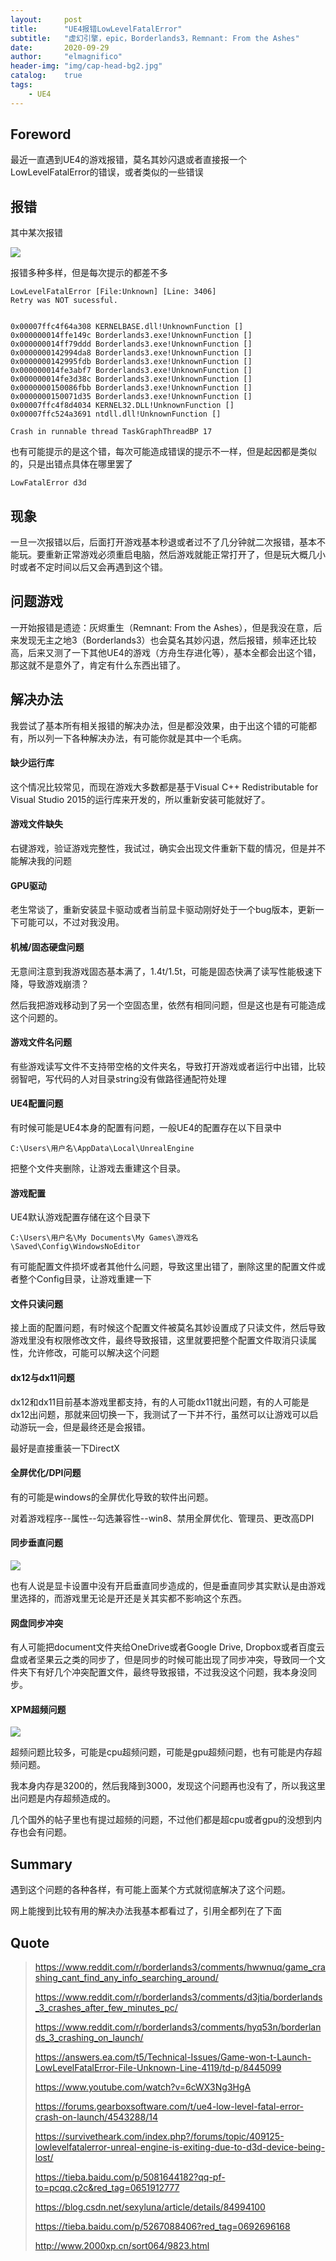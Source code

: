 ```yaml
---
layout:     post
title:      "UE4报错LowLevelFatalError"
subtitle:   "虚幻引擎，epic，Borderlands3，Remnant: From the Ashes"
date:       2020-09-29
author:     "elmagnifico"
header-img: "img/cap-head-bg2.jpg"
catalog:    true
tags:
    - UE4
---
```


## Foreword

最近一直遇到UE4的游戏报错，莫名其妙闪退或者直接报一个LowLevelFatalError的错误，或者类似的一些错误



## 报错

其中某次报错

![](https://img.elmagnifico.tech/static/upload/elmagnifico/sFOB4eQdpwuASlh.png)

报错多种多样，但是每次提示的都差不多

```
LowLevelFatalError [File:Unknown] [Line: 3406] 
Retry was NOT sucessful.


0x00007ffc4f64a308 KERNELBASE.dll!UnknownFunction []
0x000000014ffe149c Borderlands3.exe!UnknownFunction []
0x000000014ff79ddd Borderlands3.exe!UnknownFunction []
0x0000000142994da8 Borderlands3.exe!UnknownFunction []
0x0000000142995fdb Borderlands3.exe!UnknownFunction []
0x000000014fe3abf7 Borderlands3.exe!UnknownFunction []
0x000000014fe3d38c Borderlands3.exe!UnknownFunction []
0x0000000150086fbb Borderlands3.exe!UnknownFunction []
0x0000000150071d35 Borderlands3.exe!UnknownFunction []
0x00007ffc4f8d4034 KERNEL32.DLL!UnknownFunction []
0x00007ffc524a3691 ntdll.dll!UnknownFunction []

Crash in runnable thread TaskGraphThreadBP 17
```

也有可能提示的是这个错，每次可能造成错误的提示不一样，但是起因都是类似的，只是出错点具体在哪里罢了

```
LowFatalError d3d
```



## 现象

一旦一次报错以后，后面打开游戏基本秒退或者过不了几分钟就二次报错，基本不能玩。要重新正常游戏必须重启电脑，然后游戏就能正常打开了，但是玩大概几小时或者不定时间以后又会再遇到这个错。



## 问题游戏

一开始报错是遗迹：灰烬重生（Remnant: From the Ashes），但是我没在意，后来发现无主之地3（Borderlands3）也会莫名其妙闪退，然后报错，频率还比较高，后来又测了一下其他UE4的游戏（方舟生存进化等），基本全都会出这个错，那这就不是意外了，肯定有什么东西出错了。



## 解决办法

我尝试了基本所有相关报错的解决办法，但是都没效果，由于出这个错的可能都有，所以列一下各种解决办法，有可能你就是其中一个毛病。



#### 缺少运行库

这个情况比较常见，而现在游戏大多数都是基于Visual C++ Redistributable for Visual Studio 2015的运行库来开发的，所以重新安装可能就好了。



#### 游戏文件缺失

右键游戏，验证游戏完整性，我试过，确实会出现文件重新下载的情况，但是并不能解决我的问题



#### GPU驱动

老生常谈了，重新安装显卡驱动或者当前显卡驱动刚好处于一个bug版本，更新一下可能可以，不过对我没用。



#### 机械/固态硬盘问题

无意间注意到我游戏固态基本满了，1.4t/1.5t，可能是固态快满了读写性能极速下降，导致游戏崩溃？

然后我把游戏移动到了另一个空固态里，依然有相同问题，但是这也是有可能造成这个问题的。



#### 游戏文件名问题

有些游戏读写文件不支持带空格的文件夹名，导致打开游戏或者运行中出错，比较弱智吧，写代码的人对目录string没有做路径通配符处理



#### UE4配置问题

有时候可能是UE4本身的配置有问题，一般UE4的配置存在以下目录中

```
C:\Users\用户名\AppData\Local\UnrealEngine
```

把整个文件夹删除，让游戏去重建这个目录。



#### 游戏配置

UE4默认游戏配置存储在这个目录下

```
C:\Users\用户名\My Documents\My Games\游戏名\Saved\Config\WindowsNoEditor
```

有可能配置文件损坏或者其他什么问题，导致这里出错了，删除这里的配置文件或者整个Config目录，让游戏重建一下



#### 文件只读问题

接上面的配置问题，有时候这个配置文件被莫名其妙设置成了只读文件，然后导致游戏里没有权限修改文件，最终导致报错，这里就要把整个配置文件取消只读属性，允许修改，可能可以解决这个问题



#### dx12与dx11问题

dx12和dx11目前基本游戏里都支持，有的人可能dx11就出问题，有的人可能是dx12出问题，那就来回切换一下，我测试了一下并不行，虽然可以让游戏可以启动游玩一会，但是最终还是会报错。

最好是直接重装一下DirectX 



#### 全屏优化/DPI问题

有的可能是windows的全屏优化导致的软件出问题。

对着游戏程序--属性--勾选兼容性--win8、禁用全屏优化、管理员、更改高DPI



#### 同步垂直问题

![](https://img.elmagnifico.tech/static/upload/elmagnifico/Az8WrkdGvBym5jK.png)

也有人说是显卡设置中没有开启垂直同步造成的，但是垂直同步其实默认是由游戏里选择的，而游戏里无论是开还是关其实都不影响这个东西。



#### 网盘同步冲突

有人可能把document文件夹给OneDrive或者Google Drive, Dropbox或者百度云盘或者坚果云之类的同步了，但是同步的时候可能出现了同步冲突，导致同一个文件夹下有好几个冲突配置文件，最终导致报错，不过我没这个问题，我本身没同步。



#### XPM超频问题

![](https://img.elmagnifico.tech/static/upload/elmagnifico/RH78DSGfPLtKsQz.png)

超频问题比较多，可能是cpu超频问题，可能是gpu超频问题，也有可能是内存超频问题。

我本身内存是3200的，然后我降到3000，发现这个问题再也没有了，所以我这里出问题是内存超频造成的。

几个国外的帖子里也有提过超频的问题，不过他们都是超cpu或者gpu的没想到内存也会有问题。



## Summary

遇到这个问题的各种各样，有可能上面某个方式就彻底解决了这个问题。

网上能搜到比较有用的解决办法我基本都看过了，引用全都列在了下面

## Quote

> https://www.reddit.com/r/borderlands3/comments/hwwnuq/game_crashing_cant_find_any_info_searching_around/
>
> https://www.reddit.com/r/borderlands3/comments/d3jtia/borderlands_3_crashes_after_few_minutes_pc/
>
> https://www.reddit.com/r/borderlands3/comments/hyq53n/borderlands_3_crashing_on_launch/
>
> https://answers.ea.com/t5/Technical-Issues/Game-won-t-Launch-LowLevelFatalError-File-Unknown-Line-4119/td-p/8445099
>
> https://www.youtube.com/watch?v=6cWX3Ng3HgA
>
> https://forums.gearboxsoftware.com/t/ue4-low-level-fatal-error-crash-on-launch/4543288/14
>
> https://survivetheark.com/index.php?/forums/topic/409125-lowlevelfatalerror-unreal-engine-is-exiting-due-to-d3d-device-being-lost/
>
> https://tieba.baidu.com/p/5081644182?qq-pf-to=pcqq.c2c&red_tag=0651912777
>
> https://blog.csdn.net/sexyluna/article/details/84994100
>
> https://tieba.baidu.com/p/5267088406?red_tag=0692696168
>
> http://www.2000xp.cn/sort064/9823.html

